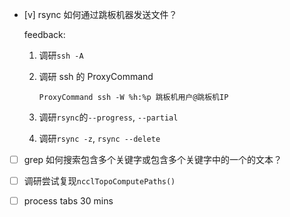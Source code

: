 * [v] rsync 如何通过跳板机器发送文件？

    feedback:

    1. 调研`ssh -A`

    1. 调研 ssh 的 ProxyCommand

        ```
        ProxyCommand ssh -W %h:%p 跳板机用户@跳板机IP
        ```

    1. 调研`rsync`的`--progress`, `--partial`

    1. 调研`rsync -z`, `rsync --delete`

* [ ] grep 如何搜索包含多个关键字或包含多个关键字中的一个的文本？

* [ ] 调研尝试复现`ncclTopoComputePaths()`

* [ ] process tabs  30 mins